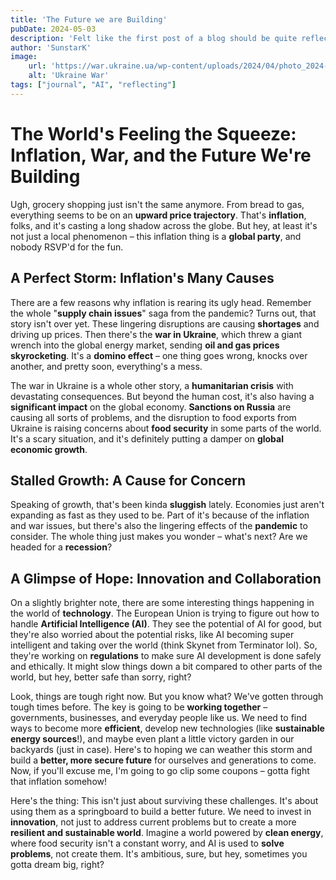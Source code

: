 ```yaml
---
title: 'The Future we are Building'
pubDate: 2024-05-03
description: 'Felt like the first post of a blog should be quite reflective. So here it is.'
author: 'SunstarK'
image:
    url: 'https://war.ukraine.ua/wp-content/uploads/2024/04/photo_2024-04-23_08-46-40.jpg'
    alt: 'Ukraine War'
tags: ["journal", "AI", "reflecting"]
---
```


# The World's Feeling the **Squeeze**: Inflation, War, and the Future We're Building

Ugh, grocery shopping just isn't the same anymore. From bread to gas, everything seems to be on an **upward price trajectory**. That's **inflation**, folks, and it's casting a long shadow across the globe. But hey, at least it's not just a local phenomenon – this inflation thing is a **global party**, and nobody RSVP'd for the fun.

## A Perfect Storm: Inflation's Many Causes

There are a few reasons why inflation is rearing its ugly head. Remember the whole "**supply chain issues**" saga from the pandemic? Turns out, that story isn't over yet. These lingering disruptions are causing **shortages** and driving up prices. Then there's the **war in Ukraine**, which threw a giant wrench into the global energy market, sending **oil and gas prices skyrocketing**. It's a **domino effect** – one thing goes wrong, knocks over another, and pretty soon, everything's a mess.

The war in Ukraine is a whole other story, a **humanitarian crisis** with devastating consequences. But beyond the human cost, it's also having a **significant impact** on the global economy. **Sanctions on Russia** are causing all sorts of problems, and the disruption to food exports from Ukraine is raising concerns about **food security** in some parts of the world. It's a scary situation, and it's definitely putting a damper on **global economic growth**.

## Stalled Growth: A Cause for Concern

Speaking of growth, that's been kinda **sluggish** lately. Economies just aren't expanding as fast as they used to be. Part of it's because of the inflation and war issues, but there's also the lingering effects of the **pandemic** to consider. The whole thing just makes you wonder – what's next? Are we headed for a **recession**?

## A Glimpse of Hope: Innovation and Collaboration

On a slightly brighter note, there are some interesting things happening in the world of **technology**. The European Union is trying to figure out how to handle **Artificial Intelligence (AI)**. They see the potential of AI for good, but they're also worried about the potential risks, like AI becoming super intelligent and taking over the world (think Skynet from Terminator lol). So, they're working on **regulations** to make sure AI development is done safely and ethically. It might slow things down a bit compared to other parts of the world, but hey, better safe than sorry, right?

Look, things are tough right now. But you know what? We've gotten through tough times before. The key is going to be **working together** – governments, businesses, and everyday people like us. We need to find ways to become more **efficient**, develop new technologies (like **sustainable energy sources**!), and maybe even plant a little victory garden in our backyards (just in case). Here's to hoping we can weather this storm and build a **better, more secure future** for ourselves and generations to come. Now, if you'll excuse me, I'm going to go clip some coupons – gotta fight that inflation somehow!

Here's the thing: This isn't just about surviving these challenges. It's about using them as a springboard to build a better future. We need to invest in **innovation**, not just to address current problems but to create a more **resilient and sustainable world**. Imagine a world powered by **clean energy**, where food security isn't a constant worry, and AI is used to **solve problems**, not create them. It's ambitious, sure, but hey, sometimes you gotta dream big, right?